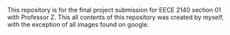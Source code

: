 This repository is for the final project submission for EECE 2140 section 01 with Professor Z. This all contents of this repository was created by myself, with the exception of all images found on google.
